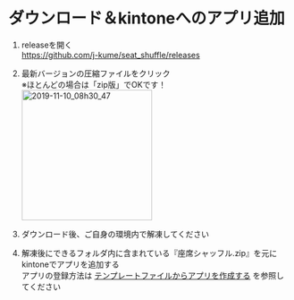 # ダウンロード＆kintoneへのアプリ追加
1. releaseを開く  
https://github.com/j-kume/seat_shuffle/releases

2. 最新バージョンの圧縮ファイルをクリック  
※ほとんどの場合は「zip版」でOKです！  
    <img width="233" alt="2019-11-10_08h30_47" src="https://user-images.githubusercontent.com/8399688/68536359-f8a7a180-0394-11ea-882c-c95dec3fc0e5.png">

3. ダウンロード後、ご自身の環境内で解凍してください
4. 解凍後にできるフォルダ内に含まれている『座席シャッフル.zip』を元にkintoneでアプリを追加する  
アプリの登録方法は [テンプレートファイルからアプリを作成する](https://jp.cybozu.help/k/ja/user/create_app/app_csv/add_app_template_file.html) を参照してください

